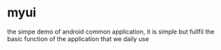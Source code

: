# myui
the simpe demo of android common application, it is simple but fullfil the basic function of the application that we daily use
